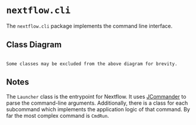 
# `nextflow.cli`

The `nextflow.cli` package implements the command line interface.

## Class Diagram

```{mermaid} diagrams/nextflow.cli.mmd
```

```{note}
Some classes may be excluded from the above diagram for brevity.
```

## Notes

The `Launcher` class is the entrypoint for Nextflow. It uses [JCommander](https://jcommander.org/) to parse the command-line arguments. Additionally, there is a class for each subcommand which implements the application logic of that command. By far the most complex command is `CmdRun`.
